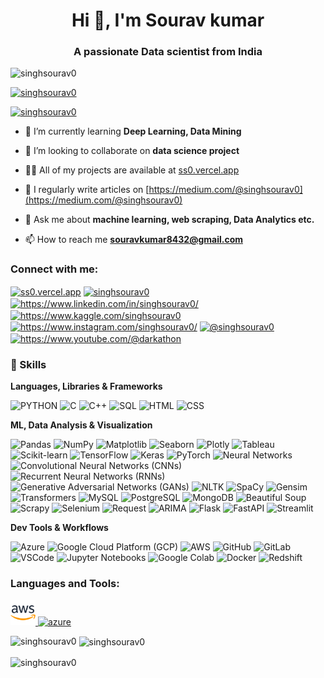 
<h1 align="center">Hi 👋, I'm Sourav kumar</h1>
<h3 align="center">A passionate Data scientist from India</h3>

<p align="left"> <img src="https://komarev.com/ghpvc/?username=singhsourav0&label=Profile%20views&color=0e75b6&style=flat" alt="singhsourav0" /> </p>

<p align="left"> <a href="https://github.com/ryo-ma/github-profile-trophy"><img src="https://github-profile-trophy.vercel.app/?username=singhsourav0" alt="singhsourav0" /></a> </p>

<p align="left"> <a href="https://twitter.com/singhsourav0" target="blank"><img src="https://img.shields.io/twitter/follow/singhsourav0?logo=twitter&style=for-the-badge" alt="singhsourav0" /></a> </p>

- 🌱 I’m currently learning **Deep Learning, Data Mining**

- 👯 I’m looking to collaborate on **data science project**

- 👨‍💻 All of my projects are available at [ss0.vercel.app](ss0.vercel.app)

- 📝 I regularly write articles on [https://medium.com/@singhsourav0](https://medium.com/@singhsourav0)

- 💬 Ask me about **machine learning, web scraping, Data Analytics etc.**

- 📫 How to reach me **souravkumar8432@gmail.com**

<h3 align="left">Connect with me:</h3>
<p align="left">
<a href="https://dev.to/ss0.vercel.app" target="blank"><img align="center" src="https://raw.githubusercontent.com/rahuldkjain/github-profile-readme-generator/master/src/images/icons/Social/devto.svg" alt="ss0.vercel.app" height="30" width="40" /></a>
<a href="https://twitter.com/singhsourav0" target="blank"><img align="center" src="https://raw.githubusercontent.com/rahuldkjain/github-profile-readme-generator/master/src/images/icons/Social/twitter.svg" alt="singhsourav0" height="30" width="40" /></a>
<a href="https://linkedin.com/in/https://www.linkedin.com/in/singhsourav0/" target="blank"><img align="center" src="https://raw.githubusercontent.com/rahuldkjain/github-profile-readme-generator/master/src/images/icons/Social/linked-in-alt.svg" alt="https://www.linkedin.com/in/singhsourav0/" height="30" width="40" /></a>
<a href="https://kaggle.com/https://www.kaggle.com/singhsourav0" target="blank"><img align="center" src="https://raw.githubusercontent.com/rahuldkjain/github-profile-readme-generator/master/src/images/icons/Social/kaggle.svg" alt="https://www.kaggle.com/singhsourav0" height="30" width="40" /></a>
<a href="https://instagram.com/https://www.instagram.com/singhsourav0/" target="_blank"><img align="center" src="https://raw.githubusercontent.com/rahuldkjain/github-profile-readme-generator/master/src/images/icons/Social/instagram.svg" alt="https://www.instagram.com/singhsourav0/" height="30" width="40" /></a>
<a href="https://medium.com/@singhsourav0" target="blank"><img align="center" src="https://raw.githubusercontent.com/rahuldkjain/github-profile-readme-generator/master/src/images/icons/Social/medium.svg" alt="@singhsourav0" height="30" width="40" /></a>
<a href="https://www.youtube.com/c/https://www.youtube.com/@darkathon" target="blank"><img align="center" src="https://raw.githubusercontent.com/rahuldkjain/github-profile-readme-generator/master/src/images/icons/Social/youtube.svg" alt="https://www.youtube.com/@darkathon" height="30" width="40" /></a>
</p>

### 🚀 Skills

**Languages, Libraries & Frameworks**

  ![PYTHON](https://img.shields.io/badge/PYTHON-1ABC9C?style=for-the-badge&logo=python&logoColor=F1C40F) 
  ![C](https://img.shields.io/badge/C-6C3483?style=for-the-badge&logo=c&logoColor=white)
  ![C++](https://img.shields.io/badge/C++-5DADE2?style=for-the-badge&logo=c%2B%2B&logoColor=white)
  ![SQL](https://img.shields.io/badge/SQL-1ABC9C?style=for-the-badge&logo=sql&logoColor=white)
  ![HTML](https://img.shields.io/badge/HTML-E67E22?style=for-the-badge&logo=html5&logoColor=white)
  ![CSS](https://img.shields.io/badge/CSS-6C3483?style=for-the-badge&logo=css3&logoColor=white)

  
**ML, Data Analysis & Visualization**

![Pandas](https://img.shields.io/badge/Pandas-%232ecc71?style=for-the-badge&logo=pandas)
![NumPy](https://img.shields.io/badge/NumPy-%23f1c40f?style=for-the-badge&logo=numpy)
![Matplotlib](https://img.shields.io/badge/Matplotlib-%239b59b6?style=for-the-badge&logo=matplotlib)
![Seaborn](https://img.shields.io/badge/Seaborn-%233498db?style=for-the-badge&logo=seaborn)
![Plotly](https://img.shields.io/badge/Plotly-%23f39c12?style=for-the-badge&logo=plotly)
![Tableau](https://img.shields.io/badge/Tableau-%23647ecc?style=for-the-badge&logo=tableau)
![Scikit-learn](https://img.shields.io/badge/Scikit--learn-%23f39c12?style=for-the-badge&logo=scikit-learn)
![TensorFlow](https://img.shields.io/badge/TensorFlow-%23e74c3c?style=for-the-badge&logo=tensorflow)
![Keras](https://img.shields.io/badge/Keras-%233498db?style=for-the-badge&logo=keras)
![PyTorch](https://img.shields.io/badge/PyTorch-%23e74c3c?style=for-the-badge&logo=pytorch)
![Neural Networks](https://img.shields.io/badge/Neural_Networks-%239b59b6?style=for-the-badge&logo=neural-networks)
![Convolutional Neural Networks (CNNs)](https://img.shields.io/badge/CNNs-%232ecc71?style=for-the-badge&logo=cnn)
![Recurrent Neural Networks (RNNs)](https://img.shields.io/badge/RNNs-%23f39c12?style=for-the-badge&logo=rnn)
![Generative Adversarial Networks (GANs)](https://img.shields.io/badge/GANs-%23647ecc?style=for-the-badge&logo=gan)
![NLTK](https://img.shields.io/badge/NLTK-%23f1c40f?style=for-the-badge&logo=nltk)
![SpaCy](https://img.shields.io/badge/SpaCy-%232ecc71?style=for-the-badge&logo=spacy)
![Gensim](https://img.shields.io/badge/Gensim-%23f39c12?style=for-the-badge&logo=gensim)
![Transformers](https://img.shields.io/badge/Transformers-%239b59b6?style=for-the-badge&logo=transformers)
![MySQL](https://img.shields.io/badge/MySQL-%23e74c3c?style=for-the-badge&logo=mysql)
![PostgreSQL](https://img.shields.io/badge/PostgreSQL-%23647ecc?style=for-the-badge&logo=postgresql)
![MongoDB](https://img.shields.io/badge/MongoDB-%232ecc71?style=for-the-badge&logo=mongodb)
![Beautiful Soup](https://img.shields.io/badge/Beautiful_Soup-%23f1c40f?style=for-the-badge&logo=beautifulsoup)
![Scrapy](https://img.shields.io/badge/Scrapy-%23f39c12?style=for-the-badge&logo=scrapy)
![Selenium](https://img.shields.io/badge/Selenium-%239b59b6?style=for-the-badge&logo=selenium)
![Request](https://img.shields.io/badge/Request-%23e74c3c?style=for-the-badge&logo=requests)
![ARIMA](https://img.shields.io/badge/ARIMA-%23647ecc?style=for-the-badge&logo=arima)
![Flask](https://img.shields.io/badge/Flask-%232ecc71?style=for-the-badge&logo=flask)
![FastAPI](https://img.shields.io/badge/FastAPI-%23f39c12?style=for-the-badge&logo=fastapi)
![Streamlit](https://img.shields.io/badge/Streamlit-%23e74c3c?style=for-the-badge&logo=streamlit)



**Dev Tools & Workflows**

![Azure](https://img.shields.io/badge/Azure-%230078D4?style=for-the-badge&logo=microsoft-azure&logoColor=white)
![Google Cloud Platform (GCP)](https://img.shields.io/badge/GCP-%234285F4?style=for-the-badge&logo=google-cloud&logoColor=white)
![AWS](https://img.shields.io/badge/AWS-%23232F3E?style=for-the-badge&logo=amazon-aws&logoColor=white)
![GitHub](https://img.shields.io/badge/GitHub-%23181717?style=for-the-badge&logo=github)
![GitLab](https://img.shields.io/badge/GitLab-%23FCA121?style=for-the-badge&logo=gitlab&logoColor=white)
![VSCode](https://img.shields.io/badge/VSCode-%23007ACC?style=for-the-badge&logo=visual-studio-code&logoColor=white)
![Jupyter Notebooks](https://img.shields.io/badge/Jupyter_Notebooks-%23F37626?style=for-the-badge&logo=jupyter&logoColor=white)
![Google Colab](https://img.shields.io/badge/Google_Colab-%23F9AB00?style=for-the-badge&logo=google-colab&logoColor=white)
![Docker](https://img.shields.io/badge/Docker-%232496ED?style=for-the-badge&logo=docker&logoColor=white)
![Redshift](https://img.shields.io/badge/Redshift-%23E83835?style=for-the-badge&logo=amazon-redshift&logoColor=white)


<h3 align="left">Languages and Tools:</h3>
<p align="left"> 
<!-- **Replace or add the tools and technologies you use** -->
<a href="https://aws.amazon.com" target="_blank" rel="noreferrer"> <img src="https://raw.githubusercontent.com/devicons/devicon/master/icons/amazonwebservices/amazonwebservices-original-wordmark.svg" alt="aws" width="40" height="40"/> </a> 
<a href="https://azure.microsoft.com/en-in/" target="_blank" rel="noreferrer"> <img src="https://www.vectorlogo.zone/logos/microsoft_azure/microsoft_azure-icon.svg" alt="azure" width="40" height="40"/> </a>
</p>

<p><img align="left" src="https://github-readme-stats.vercel.app/api/top-langs?username=singhsourav0&show_icons=true&locale=en&layout=compact" alt="singhsourav0" /></p>

<p>&nbsp;<img align="center" src="https://github-readme-stats.vercel.app/api?username=singhsourav0&show_icons=true&locale=en" alt="singhsourav0" /></p>

<p><img align="center" src="https://github-readme-streak-stats.herokuapp.com/?user=singhsourav0&" alt="singhsourav0" /></p>
